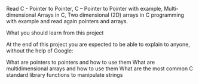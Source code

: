 Read C - Pointer to Pointer, C – Pointer to Pointer with example, Multi-dimensional Arrays in C, Two dimensional (2D) arrays in C programming with example and read again pointers and arrays.

What you should learn from this project

At the end of this project you are expected to be able to explain to anyone, without the help of Google:

What are pointers to pointers and how to use them
What are multidimensional arrays and how to use them
What are the most common C standard library functions to manipulate strings

